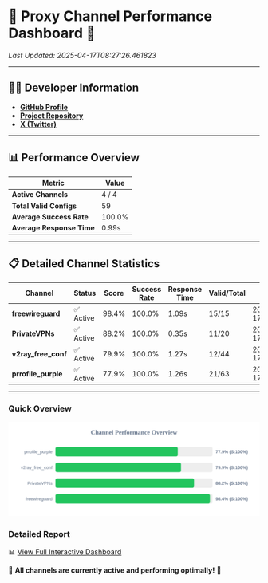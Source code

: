 # 🌟 Proxy Channel Performance Dashboard 🌟

_Last Updated: 2025-04-17T08:27:26.461823_

---

## 👩‍💻 Developer Information

- **[GitHub Profile](https://github.com/4n0nymou3)**  
- **[Project Repository](https://github.com/4n0nymou3/multi-proxy-config-fetcher)**  
- **[X (Twitter)](https://x.com/4n0nymou3)**  

---

## 📊 Performance Overview

| Metric                | Value       |
|-----------------------|-------------|
| **Active Channels**   | 4 / 4       |
| **Total Valid Configs** | 59          |
| **Average Success Rate** | 100.0%      |
| **Average Response Time** | 0.99s       |

---

## 📋 Detailed Channel Statistics

| Channel          | Status     | Score  | Success Rate | Response Time | Valid/Total | Last Success               |
|------------------|------------|--------|--------------|---------------|-------------|----------------------------|
| **freewireguard**  | ✅ Active  | 98.4%  | 100.0% | 1.09s         | 15/15       | 2025-04-17T08:27:26.460111 |
| **PrivateVPNs**  | ✅ Active  | 88.2%  | 100.0% | 0.35s         | 11/20       | 2025-04-17T08:27:25.339561 |
| **v2ray_free_conf**  | ✅ Active  | 79.9%  | 100.0% | 1.27s         | 12/44       | 2025-04-17T08:27:24.960580 |
| **prrofile_purple**  | ✅ Active  | 77.9%  | 100.0% | 1.26s         | 21/63       | 2025-04-17T08:27:23.628021 |

---

### Quick Overview
<div align="center">
  <a href="https://raw.githubusercontent.com/nullluser/NullRepo/refs/heads/main/assets/channel_stats_chart.svg">
    <img src="https://raw.githubusercontent.com/nullluser/NullRepo/refs/heads/main/assets/channel_stats_chart.svg" alt="Source Performance Statistics" width="800">
  </a>
</div>

### Detailed Report
📊 [View Full Interactive Dashboard](https://htmlpreview.github.io/?https://github.com/nullluser/NullRepo/blob/main/assets/performance_report.html)

🎉 **All channels are currently active and performing optimally!** 🎉

